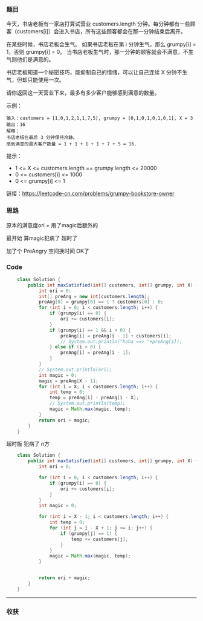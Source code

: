 ### 题目

今天，书店老板有一家店打算试营业 customers.length 分钟。每分钟都有一些顾客（customers[i]）会进入书店，所有这些顾客都会在那一分钟结束后离开。

在某些时候，书店老板会生气。 如果书店老板在第 i 分钟生气，那么 grumpy[i] = 1，否则 grumpy[i] = 0。 当书店老板生气时，那一分钟的顾客就会不满意，不生气则他们是满意的。

书店老板知道一个秘密技巧，能抑制自己的情绪，可以让自己连续 X 分钟不生气，但却只能使用一次。

请你返回这一天营业下来，最多有多少客户能够感到满意的数量。
 

示例：
```
输入：customers = [1,0,1,2,1,1,7,5], grumpy = [0,1,0,1,0,1,0,1], X = 3
输出：16
解释：
书店老板在最后 3 分钟保持冷静。
感到满意的最大客户数量 = 1 + 1 + 1 + 1 + 7 + 5 = 16.
```

提示：

- 1 <= X <= customers.length == grumpy.length <= 20000
- 0 <= customers[i] <= 1000
- 0 <= grumpy[i] <= 1

链接：https://leetcode-cn.com/problems/grumpy-bookstore-owner

### 思路

原本的满意度ori + 用了magic后额外的

最开始 算magic犯病了 超时了  

加了个 PreAngry 空间换时间 OK了

### Code
```java
    class Solution {
        public int maxSatisfied(int[] customers, int[] grumpy, int X) {
            int ori = 0;
            int[] preAng = new int[customers.length];
            preAng[0] = grumpy[0] == 1 ? customers[0] : 0;
            for (int i = 0; i < customers.length; i++) {
                if (grumpy[i] == 0) {
                    ori += customers[i];
                }
                if (grumpy[i] == 1 && i > 0) {
                    preAng[i] = preAng[i - 1] + customers[i];
                    // System.out.println("haha ==> "+preAng[i]);
                } else if (i > 0) {
                    preAng[i] = preAng[i - 1];
                }
            }
            // System.out.println(ori);
            int magic = 0;
            magic = preAng[X - 1];
            for (int i = X; i < customers.length; i++) {
                int temp = 0;
                temp = preAng[i] - preAng[i - X];
                // System.out.println(temp);
                magic = Math.max(magic, temp);
            }
            return ori + magic;
        }
    }
```

超时版 犯病了 n方
```java
    class Solution {
        public int maxSatisfied(int[] customers, int[] grumpy, int X) {
            int ori = 0;

            for (int i = 0; i < customers.length; i++) {
                if (grumpy[i] == 0) {
                    ori += customers[i];
                }
            }
            int magic = 0;

            for (int i = X - 1; i < customers.length; i++) {
                int temp = 0;
                for (int j = i - X + 1; j <= i; j++) {
                    if (grumpy[j] == 1) {
                        temp += customers[j];
                    }
                }
                magic = Math.max(magic, temp);
            }


            return ori + magic;
        }
    }
```
*** 
### 收获
